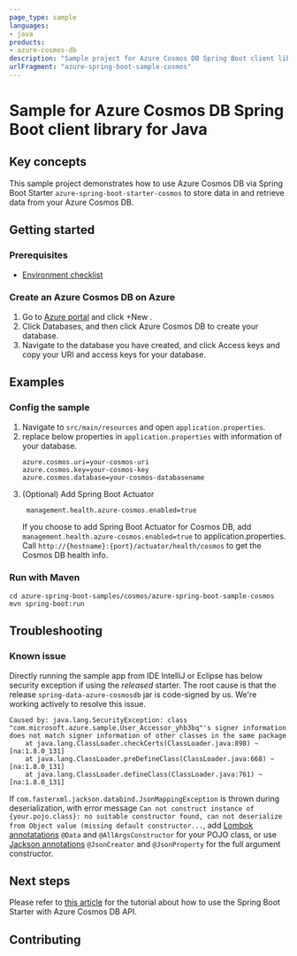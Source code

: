 ```yaml
---
page_type: sample
languages:
- java
products:
- azure-cosmos-db
description: "Sample project for Azure Cosmos DB Spring Boot client library"
urlFragment: "azure-spring-boot-sample-cosmos"
---
```


# Sample for Azure Cosmos DB Spring Boot client library for Java

## Key concepts
This sample project demonstrates how to use Azure Cosmos DB via Spring Boot Starter `azure-spring-boot-starter-cosmos` to store data in and retrieve data from your Azure Cosmos DB.

## Getting started

### Prerequisites
- [Environment checklist][environment_checklist]

### Create an Azure Cosmos DB on Azure

1. Go to [Azure portal](https://portal.azure.com/) and click +New .
2. Click Databases, and then click Azure Cosmos DB to create your database. 
3. Navigate to the database you have created, and click Access keys and copy your URI and access keys for your database.
                                                                                                                                  
## Examples

### Config the sample

1. Navigate to `src/main/resources` and open `application.properties`.
2. replace below properties in `application.properties` with information of your database.
   ```properties
   azure.cosmos.uri=your-cosmos-uri
   azure.cosmos.key=your-cosmos-key
   azure.cosmos.database=your-cosmos-databasename
   ```
3. (Optional) Add Spring Boot Actuator
   ```properties
    management.health.azure-cosmos.enabled=true
   ```
    If you choose to add Spring Boot Actuator for Cosmos DB, add `management.health.azure-cosmos.enabled=true` to application.properties.
    Call `http://{hostname}:{port}/actuator/health/cosmos` to get the Cosmos DB health info. 

### Run with Maven
```
cd azure-spring-boot-samples/cosmos/azure-spring-boot-sample-cosmos
mvn spring-boot:run
```

## Troubleshooting
### Known issue

Directly running the sample app from IDE IntelliJ or Eclipse has below security exception if using the *released* starter. The root cause is that the release `spring-data-azure-cosmosdb` jar is code-signed by us. We're working actively to resolve this issue. 

```
Caused by: java.lang.SecurityException: class "com.microsoft.azure.sample.User_Accessor_yhb3bq"'s signer information does not match signer information of other classes in the same package
	at java.lang.ClassLoader.checkCerts(ClassLoader.java:898) ~[na:1.8.0_131]
	at java.lang.ClassLoader.preDefineClass(ClassLoader.java:668) ~[na:1.8.0_131]
	at java.lang.ClassLoader.defineClass(ClassLoader.java:761) ~[na:1.8.0_131]
```

If `com.fasterxml.jackson.databind.JsonMappingException` is thrown during deserialization, with error message `Can not construct instance of {your.pojo.class}: no suitable constructor found, can not deserialize from Object value (missing default constructor...`, add [Lombok annotatations](https://projectlombok.org/features/all) `@Data` and `@AllArgsConstructor` for your POJO class, or use [Jackson annotations](https://github.com/FasterXML/jackson-annotations#using-constructors-or-factory-methods) `@JsonCreator` and `@JsonProperty` for the full argument constructor.

## Next steps

Please refer to [this article](https://docs.microsoft.com/java/azure/spring-framework/configure-spring-boot-starter-java-app-with-cosmos-db) for the tutorial about how to use the Spring Boot Starter with Azure Cosmos DB API.

## Contributing

<!-- LINKS -->
[environment_checklist]: https://github.com/Azure-Samples/blob/main/azure-spring-boot-samples/ENVIRONMENT_CHECKLIST.md#ready-to-run-checklist
